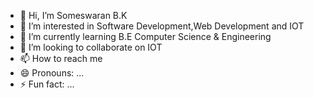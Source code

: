- 👋 Hi, I’m Someswaran B.K
- 👀 I’m interested in Software Development,Web Development and IOT 
- 🌱 I’m currently learning B.E Computer Science & Engineering
- 💞️ I’m looking to collaborate on IOT
- 📫 How to reach me 
- 😄 Pronouns: ...
- ⚡ Fun fact: ...

<!---
Someswaran1124/Someswaran1124 is a ✨ special ✨ repository because its `README.md` (this file) appears on your GitHub profile.
You can click the Preview link to take a look at your changes.
--->
